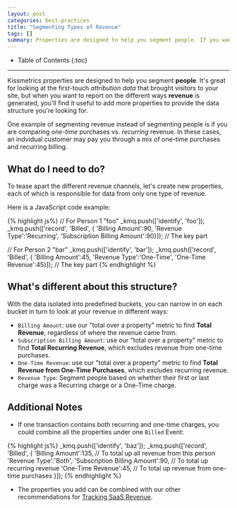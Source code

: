 ```yaml
---
layout: post
categories: best-practices
title: "Segmenting Types of Revenue"
tags: []
summary: Properties are designed to help you segment people. If you want to segment your *revenue*, consider adding additional properties to structure the data for reports you want.
---
```

* Table of Contents
{:toc}
* * *

Kissmetrics properties are designed to help you segment **people**. It's great for looking at the first-touch *attribution data* that brought visitors to your site, but when you want to report on the different ways **revenue** is generated, you'll find it useful to add more properties to provide the data structure you're looking for.

One example of segmenting revenue instead of segmenting people is if you are comparing *one-time* purchases vs. *recurring* revenue. In these cases, an indvidual customer may pay you through a mix of one-time purchases and recurring billing.

## What do I need to do?

To tease apart the different revenue channels, let's create new properties, each of which is responsible for data from only one type of revenue.

Here is a JavaScript code example:

{% highlight js%}
// For Person 1 "foo"
_kmq.push(['identify', 'foo']);
_kmq.push(['record', 'Billed', {
  'Billing Amount':90,
  'Revenue Type':'Recurring',
  'Subscription Billing Amount':90}]);   // The key part

// For Person 2 "bar"
_kmq.push(['identify', 'bar']);
_kmq.push(['record', 'Billed', {
  'Billing Amount':45,
  'Revenue Type':'One-Time',
  'One-Time Revenue':45}]);   // The key part
{% endhighlight %}

## What's different about this structure?

With the data isolated into predefined buckets, you can narrow in on each bucket in turn to look at your revenue in different ways:

* `Billing Amount`: use our "total over a property" metric to find **Total Revenue**, regardless of where the revenue came from.
* `Subscription Billing Amount`: use our "total over a property" metric to find **Total Recurring Revenue**, which excludes revenue from one-time purchases.
* `One-Time Revenue`: use our "total over a property" metric to find **Total Revenue from One-Time Purchases**, which excludes recurring revenue.
* `Revenue Type`: Segment people based on whether their first or last charge was a Recurring charge or a One-Time charge.

## Additional Notes

* If one transaction contains both recurring and one-time charges, you could combine all the properties under one `Billed` Event:

{% highlight js%}
_kmq.push(['identify', 'baz']);
_kmq.push(['record', 'Billed', {
  'Billing Amount':135, // To total up all revenue from this person
  'Revenue Type':'Both',
  'Subscription Billing Amount':90, // To total up recurring revenue
  'One-Time Revenue':45,  // To total up revenue from one-time purchases
}]);
{% endhighlight %}

* The properties you add can be combined with our other recommendations for [Tracking SaaS Revenue][saas-revenue].

[saas-revenue]: /best-practices/saas-revenue-essentials

